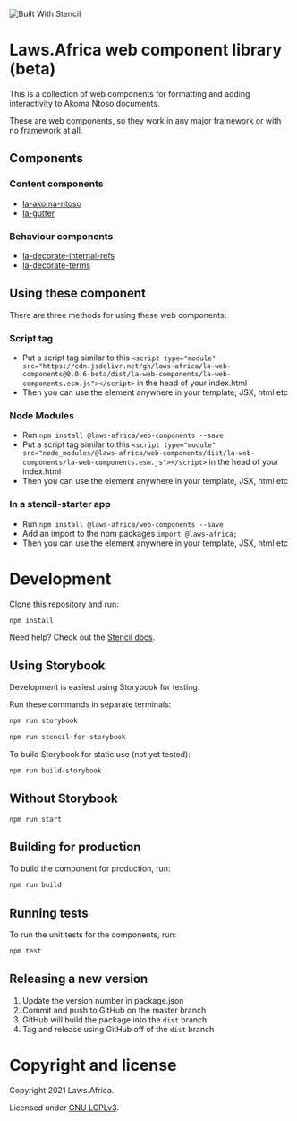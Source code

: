 ![Built With Stencil](https://img.shields.io/badge/-Built%20With%20Stencil-16161d.svg?logo=data%3Aimage%2Fsvg%2Bxml%3Bbase64%2CPD94bWwgdmVyc2lvbj0iMS4wIiBlbmNvZGluZz0idXRmLTgiPz4KPCEtLSBHZW5lcmF0b3I6IEFkb2JlIElsbHVzdHJhdG9yIDE5LjIuMSwgU1ZHIEV4cG9ydCBQbHVnLUluIC4gU1ZHIFZlcnNpb246IDYuMDAgQnVpbGQgMCkgIC0tPgo8c3ZnIHZlcnNpb249IjEuMSIgaWQ9IkxheWVyXzEiIHhtbG5zPSJodHRwOi8vd3d3LnczLm9yZy8yMDAwL3N2ZyIgeG1sbnM6eGxpbms9Imh0dHA6Ly93d3cudzMub3JnLzE5OTkveGxpbmsiIHg9IjBweCIgeT0iMHB4IgoJIHZpZXdCb3g9IjAgMCA1MTIgNTEyIiBzdHlsZT0iZW5hYmxlLWJhY2tncm91bmQ6bmV3IDAgMCA1MTIgNTEyOyIgeG1sOnNwYWNlPSJwcmVzZXJ2ZSI%2BCjxzdHlsZSB0eXBlPSJ0ZXh0L2NzcyI%2BCgkuc3Qwe2ZpbGw6I0ZGRkZGRjt9Cjwvc3R5bGU%2BCjxwYXRoIGNsYXNzPSJzdDAiIGQ9Ik00MjQuNywzNzMuOWMwLDM3LjYtNTUuMSw2OC42LTkyLjcsNjguNkgxODAuNGMtMzcuOSwwLTkyLjctMzAuNy05Mi43LTY4LjZ2LTMuNmgzMzYuOVYzNzMuOXoiLz4KPHBhdGggY2xhc3M9InN0MCIgZD0iTTQyNC43LDI5Mi4xSDE4MC40Yy0zNy42LDAtOTIuNy0zMS05Mi43LTY4LjZ2LTMuNkgzMzJjMzcuNiwwLDkyLjcsMzEsOTIuNyw2OC42VjI5Mi4xeiIvPgo8cGF0aCBjbGFzcz0ic3QwIiBkPSJNNDI0LjcsMTQxLjdIODcuN3YtMy42YzAtMzcuNiw1NC44LTY4LjYsOTIuNy02OC42SDMzMmMzNy45LDAsOTIuNywzMC43LDkyLjcsNjguNlYxNDEuN3oiLz4KPC9zdmc%2BCg%3D%3D&colorA=16161d&style=flat-square)

# Laws.Africa web component library (beta)

This is a collection of web components for formatting and adding interactivity to Akoma Ntoso documents.

These are web components, so they work in any major framework or with no framework at all.

## Components

### Content components

* [la-akoma-ntoso](src/components/akoma-ntoso/)
* [la-gutter](src/components/gutter/)

### Behaviour components

* [la-decorate-internal-refs](src/components/decorate-internal-refs)
* [la-decorate-terms](src/components/decorate-terms)

## Using these component

There are three methods for using these web components:

### Script tag

- Put a script tag similar to this `<script type="module" src="https://cdn.jsdelivr.net/gh/laws-africa/la-web-components@0.0.6-beta/dist/la-web-components/la-web-components.esm.js"></script>` in the head of your index.html
- Then you can use the element anywhere in your template, JSX, html etc

### Node Modules
- Run `npm install @laws-africa/web-components --save`
- Put a script tag similar to this `<script type="module" src="node_modules/@laws-africa/web-components/dist/la-web-components/la-web-components.esm.js"></script>` in the head of your index.html
- Then you can use the element anywhere in your template, JSX, html etc

### In a stencil-starter app
- Run `npm install @laws-africa/web-components --save`
- Add an import to the npm packages `import @laws-africa;`
- Then you can use the element anywhere in your template, JSX, html etc

# Development

Clone this repository and run:

```bash
npm install
```

Need help? Check out the [Stencil docs](https://stenciljs.com/docs/my-first-component).

## Using Storybook

Development is easiest using Storybook for testing.

Run these commands in separate terminals:

```bash
npm run storybook
```

```bash
npm run stencil-for-storybook
```

To build Storybook for static use (not yet tested):

```bash
npm run build-storybook
```

## Without Storybook

```bash
npm run start
```

## Building for production

To build the component for production, run:

```bash
npm run build
```

## Running tests

To run the unit tests for the components, run:

```bash
npm test
```

## Releasing a new version

1. Update the version number in package.json
2. Commit and push to GitHub on the master branch
3. GitHub will build the package into the `dist` branch
4. Tag and release using GitHub off of the `dist` branch

# Copyright and license

Copyright 2021 Laws.Africa.

Licensed under [GNU LGPLv3](LICENSE).
